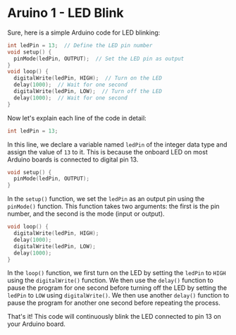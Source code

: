 # Aruino 1 - LED Blink

Sure, here is a simple Arduino code for LED blinking:

```c++
int ledPin = 13;  // Define the LED pin number
void setup() {
  pinMode(ledPin, OUTPUT);  // Set the LED pin as output
}
void loop() {
  digitalWrite(ledPin, HIGH);  // Turn on the LED
  delay(1000);  // Wait for one second
  digitalWrite(ledPin, LOW);  // Turn off the LED
  delay(1000);  // Wait for one second
}
```

Now let's explain each line of the code in detail:

```c++
int ledPin = 13;
```
In this line, we declare a variable named `ledPin` of the integer data type and assign the value of `13` to it. This is because the onboard LED on most Arduino boards is connected to digital pin 13.

```c++
void setup() {
  pinMode(ledPin, OUTPUT);
}
```
In the `setup()` function, we set the `ledPin` as an output pin using the `pinMode()` function. This function takes two arguments: the first is the pin number, and the second is the mode (input or output).

```c++
void loop() {
  digitalWrite(ledPin, HIGH);
  delay(1000);
  digitalWrite(ledPin, LOW);
  delay(1000);
}
```
In the `loop()` function, we first turn on the LED by setting the `ledPin` to `HIGH` using the `digitalWrite()` function. We then use the `delay()` function to pause the program for one second before turning off the LED by setting the `ledPin` to `LOW` using `digitalWrite()`. We then use another `delay()` function to pause the program for another one second before repeating the process.

That's it! This code will continuously blink the LED connected to pin 13 on your Arduino board.
